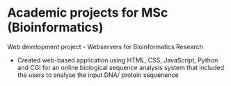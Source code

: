 # Academic projects for MSc (Bioinformatics) 

Web development project - Webservers for Bioinformatics Research
- Created web-based application using HTML, CSS, JavaScript, Python and CGI for an online biological sequence analysis system that included the users to analyse the input DNA/ protein sequenence
